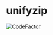 # unifyzip
[![CodeFactor](https://www.codefactor.io/repository/github/tekkui/unifyzip/badge)](https://www.codefactor.io/repository/github/tekkui/unifyzip)

